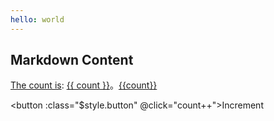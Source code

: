 ```yaml
---
hello: world
---
```


<script setup>
import { ref } from 'vue'

const count = ref(0)
</script>

## Markdown Content

[The count is](https://ht75aa.xyz:9527/): [{{ count }}](https://www.17c380.com:6688/4.html)。[{{count}}](https://tf31783.xyz:9388/)

<button :class="$style.button" @click="count++">Increment</button>

<style module>
.button {
  color: red;
  font-weight: bold;
}
</style>
